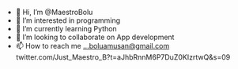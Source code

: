 - 👋 Hi, I’m @MaestroBolu
- 👀 I’m interested in programming
- 🌱 I’m currently learning Python
- 💞️ I’m looking to collaborate on App development
- 📫 How to reach me ...boluamusan@gmail.com twitter.com/Just_Maestro_B?t=aJhbRnnM6P7DuZ0KIzrtwQ&s=09

<!---
MaestroBolu/MaestroBolu is a ✨ special ✨ repository because its `README.md` (this file) appears on your GitHub profile.
You can click the Preview link to take a look at your changes.
--->
